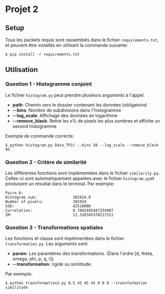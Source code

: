# Projet 2

## Setup

Tous les packets requis sont rassemblés dans le fichier `requirements.txt`, et peuvent être installés en utilisant la commande suivante:

```
$ pip install -r requirements.txt
```

## Utilisation

### Question 1 - Histogramme conjoint

Le fichier `histogram.py` peut prendre plusieurs arguments à l'appel:
* **path**: Chemin vers le dossier contenant les données (obligatoire)
* **--bins**: Nombre de subdivisions dans l'histogramme
* **--log_scale**: Affichage des données en logarithme
* **--remove_black**: Retire les x% de pixels les plus sombres et affiche un second histogramme

Exemple de commande correcte:

```
$ python histogram.py Data_TP2/ --bins 50 --log_scale --remove_black 95
```

### Question 2 - Critère de similarité

Les différentes fonctions sont implémentées dans le fichier `similarity.py`. Celles-ci sont automatiquement appelées avec le fichier `histogram.py`et produisent un résultat dans le terminal. Par exemple:

````
Paire 6:
Histogram sum:                381924.0
Number of pixels:             381924
SSD:                          42510000
Correlation:                  0.7802495447254987
IM:                           11.320345378217311
````
### Question 3 - Transformations spatiales

Les fonctions et classe sont implémentées dans le fichier `transformation.py`. Les arguments sont:
* **param**: Les paramètres des transformations. (Dans l'ordre [d, theta, omega, phi, p, q, r])
* **--transformation**: rigide ou similitude.

Par exemple:
````
$ python transformation2.py 0.5 45 45 45 0 0 0 --transformation similitude
````
